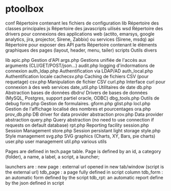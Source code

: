 # ptoolbox

conf		Répertoire contenant les fichiers de configuration
lib			Répertoire des classes principales
js			Répertoire des javascripts uilisés
wsd			Répertoire des drivers pour connexions des applications web (actito, emarsys, google analytics, jira, projector, Sirene, Zabbix) ou services (Sirene, msdq)
api			Répertoire pour exposer des API
parts		Répertoire contenant le éléments graphiques des pages (layout, header, menu, tailer)
scripts 	Outils divers


lib
apic.php			Gestion d'API
args.php			Gestions unifiée de l'accès aux arguments (CLI/GET/POST/json...)
audit.php			logging d'indormations de connexion
auth_ldap.php		Authentification via LDAP/AD
auth_local.php		Authentification locale
cachecsv.php		Caching de fichiers CSV (pour requetage)
csv.php				Manipulation de fichier CSV
curl.php			Interface curl pour connexion à des web services
date_util.php		Utilitaires de date
db.php				Abstraction bases de données 
dbdrv/				Drivers de bases de données (MySQL, Postgres, support partiel oracle, ODBC)
dbg_tools.php		Outils de debug
form.php			Gestion de formulaires. 
gform.php
glist.php
locl.php			Gestion de l'affichage localisé des nombres et pourcentages
ora.php
prov_db.php			DB driver for data provider abstraction
prov.php			Data provider abstraction
query.php			Query abstraction (no need to use connection if requests on default database)
rpt.php				Reporting facility
session.php			Session Management
store.php			Session persistant light storage
style.php			Style management
svg.php				SVG graphics (Charts, XY, Bars, pie charts)
user.php			user management
util.php			various utils



Pages are defined in tech.page table.
Page is defined by an id, a category (folder), a name, a label, a script, a launcher;

launchers are :
	new page : 	external url opened in new tab/window (script is the external url)
	tdb_page :  a page fully defined in script column 
	tdb_form :	an automatic form defined by the script 
	tdb_rpt:	an automatic report define by the json defined in script



